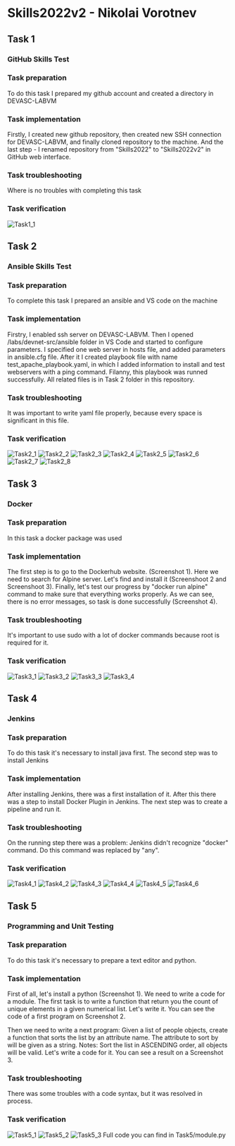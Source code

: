 # Skills2022v2 - Nikolai Vorotnev
## Task 1
### GitHub Skills Test
### Task preparation
To do this task I prepared my github account and created a directory in DEVASC-LABVM
### Task implementation
Firstly, I created new github repository, then created new SSH connection for DEVASC-LABVM, and finally cloned repository to the machine.
And the last step - I renamed repository from "Skills2022" to "Skills2022v2" in GitHub web interface.
### Task troubleshooting
Where is no troubles with completing this task
### Task verification
![Task1_1](https://github.com/vrtnev/Skills2022/blob/main/Screenshots/Task1_1.png)
## Task 2
### Ansible Skills Test
### Task preparation
To complete this task I prepared an ansible and VS code on the machine
### Task implementation
Firstry, I enabled ssh server on DEVASC-LABVM. Then I opened /labs/devnet-src/ansible folder in VS Code and started to configure parameters.
I specified one web server in hosts file, and added parameters in ansible.cfg file.
After it I created playbook file with name test_apache_playbook.yaml, in which I added information to install and test webservers with a ping command.
Filanny, this playbook was runned successfully.
All related files is in Task 2 folder in this repository.
### Task troubleshooting
It was important to write yaml file properly, because every space is significant in this file.
### Task verification
![Task2_1](https://github.com/vrtnev/Skills2022/blob/main/Screenshots/Task2_1.png)
![Task2_2](https://github.com/vrtnev/Skills2022/blob/main/Screenshots/Task2_2.png)
![Task2_3](https://github.com/vrtnev/Skills2022/blob/main/Screenshots/Task2_3.png)
![Task2_4](https://github.com/vrtnev/Skills2022/blob/main/Screenshots/Task2_4.png)
![Task2_5](https://github.com/vrtnev/Skills2022/blob/main/Screenshots/Task2_5.png)
![Task2_6](https://github.com/vrtnev/Skills2022/blob/main/Screenshots/Task2_6.png)
![Task2_7](https://github.com/vrtnev/Skills2022/blob/main/Screenshots/Task2_7.png)
![Task2_8](https://github.com/vrtnev/Skills2022/blob/main/Screenshots/Task2_8.png)
## Task 3
### Docker
### Task preparation
In this task a docker package was used
### Task implementation
The first step is to go to the Dockerhub website. (Screenshot 1). Here we need to search for Alpine server. Let's find and install it (Screenshoot 2 and Screenshoot 3).
Finally, let's test our progress by "docker run alpine" command to make sure that everything works properly. As we can see, there is no error messages, so task is done successfully (Screenshot 4).
### Task troubleshooting
It's important to use sudo with a lot of docker commands because root is required for it.
### Task verification
![Task3_1](https://github.com/vrtnev/Skills2022/blob/main/Screenshots/Task3_1.png)
![Task3_2](https://github.com/vrtnev/Skills2022/blob/main/Screenshots/Task3_2.png)
![Task3_3](https://github.com/vrtnev/Skills2022/blob/main/Screenshots/Task3_3.png)
![Task3_4](https://github.com/vrtnev/Skills2022/blob/main/Screenshots/Task3_4.png)
## Task 4
### Jenkins
### Task preparation
To do this task it's necessary to install java first. The second step was to install Jenkins
### Task implementation
After installing Jenkins, there was a first installation of it.
After this there was a step to install Docker Plugin in Jenkins.
The next step was to create a pipeline and run it.
### Task troubleshooting
On the running step there was a problem: Jenkins didn't recognize "docker" command. Do this command was replaced by "any".
### Task verification
![Task4_1](https://github.com/vrtnev/Skills2022/blob/main/Screenshots/Task4_1.png)
![Task4_2](https://github.com/vrtnev/Skills2022/blob/main/Screenshots/Task4_2.png)
![Task4_3](https://github.com/vrtnev/Skills2022/blob/main/Screenshots/Task4_3.png)
![Task4_4](https://github.com/vrtnev/Skills2022/blob/main/Screenshots/Task4_4.png)
![Task4_5](https://github.com/vrtnev/Skills2022/blob/main/Screenshots/Task4_5.png)
![Task4_6](https://github.com/vrtnev/Skills2022/blob/main/Screenshots/Task4_6.png)
## Task 5
### Programming and Unit Testing
### Task preparation
To do this task it's necessary to prepare a text editor and python.
### Task implementation
First of all, let's install a python (Screenshot 1).
We need to write a code for a module. The first task is to write a function that return you the count of unique elements in a given 
numerical list. Let's write it.
You can see the code of a first program on Screenshot 2.

Then we need to write a next program:
Given a list of people objects, create a function that sorts the list by an 
attribute name. The attribute to sort by will be given as a string. 
Notes: Sort the list in ASCENDING order, all objects will be valid.
Let's write a code for it.
You can see a result on a Screenshot 3.
### Task troubleshooting
There was some troubles with a code syntax, but it was resolved in process.
### Task verification
![Task5_1](https://github.com/vrtnev/Skills2022/blob/main/Screenshots/Task5_1.png)
![Task5_2](https://github.com/vrtnev/Skills2022/blob/main/Screenshots/Task5_2.png)
![Task5_3](https://github.com/vrtnev/Skills2022/blob/main/Screenshots/Task5_3.png)
Full code you can find in Task5/module.py
